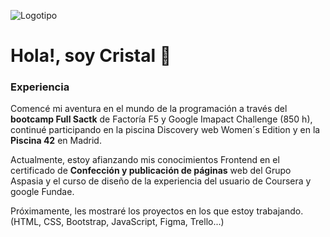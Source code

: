 ![Logotipo](media\img_logoPersonal_az_sf.png)
# Hola!, soy Cristal 👋
 
### Experiencia
Comencé mi aventura en el mundo de la programación a través del **bootcamp Full Sactk** de Factoría F5 y Google Imapact Challenge (850 h), continué participando en la piscina Discovery web Women´s Edition y en la **Piscina 42** en Madrid. 

Actualmente, estoy afianzando mis conocimientos Frontend en el certificado de **Confección y publicación de páginas** web del Grupo Aspasia y el curso de diseño de la experiencia del usuario de Coursera y google Fundae.

Próximamente, les mostraré los proyectos en los que estoy trabajando.
(HTML, CSS, Bootstrap, JavaScript, Figma, Trello...) 


<!--
**Cristal-Lenny/Cristal-Lenny** is a ✨ _special_ ✨ repository because its `README.md` (this file) appears on your GitHub profile.

Here are some ideas to get you started:

- 🔭 I’m currently working on ...
- 🌱 I’m currently learning ...
- 👯 I’m looking to collaborate on ...
- 🤔 I’m looking for help with ...
- 💬 Ask me about ...
- 📫 How to reach me: ...
- 😄 Pronouns: ...
- ⚡ Fun fact: ...
-->
